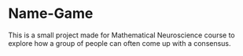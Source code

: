 # Name-Game
This is a small project made for Mathematical Neuroscience course to explore how a group of people can often come up with a consensus.
